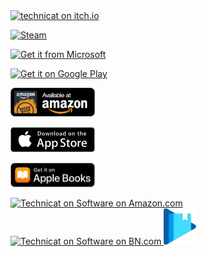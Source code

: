 <!-- a href="http://technicat.cafe/">
  <img alt="Technicat on Facebook"
       src="images/technicat/TechnicatLogo480x320.png" width="135"/>
</a>
<br/ -->
<a href="http://fugugames.com/">
  <img alt="technicat on itch.io"
       src="images/badges/itchio/logo_transparent.png" width="135"/>
</a>
<p/>
<a href="https://store.steampowered.com/app/847530/HyperBowl/">
  <img alt="Steam"
       src="images/badges/steam.png" width="135" />
</a>
<p/>
<a href="https://www.microsoft.com/store/apps/9nblggh2sppf?ocid=badge">
  <img src="https://assets.windowsphone.com/85864462-9c82-451e-9355-a3d5f874397a/English_get-it-from-MS_InvariantCulture_Default.png" alt="Get it from Microsoft" width="135" />
</a>
<p>
<a href="https://play.google.com/store/apps/developer?id=Technicat+LLC">
  <img alt="Get it on Google Play"
       src="images/badges/en_badge_web_generic.png" width="135" />
</a>
<p/>
<a href="https://smile.amazon.com/Technicat-LLC-HyperBowl-Pro/dp/B005V1SIVQ">
  <img alt="Amazon Appstore"
       src="images/badges/amazon/amazon-underground-app-us-black.png" width="135" />
</a>
<p>
<a href="https://itunes.apple.com/us/developer/technicat-llc/id295241742">
  <img alt="Download on the App Store"
       src="images/badges/apple/Download_on_the_App_Store_Badge_US-UK_135x40.svg" width="135"/>
</a>
<p/>
<a href="https://books.apple.com/us/book/technicat-on-software/id1281141151">
  <img alt="Download on the Apple Book Store"
       src="images/badges/apple/US_UK_Apple_Books_Badge_Get_RGB_071818.svg" width="135"/>
</a>
<p/>
<a href="https://smile.amazon.com/author/philchu/">
  <img alt="Technicat on Software on Amazon.com"
       src="images/books/techsoft.jpg" height="58"/>
</a>
<a href="https://www.barnesandnoble.com/w/technicat-on-software-phil-chu/1108218697?ean=2940013757424">
  <img alt="Technicat on Software on BN.com"
       src="images/books/bn.jpg" height="58"/>
</a>
<!-- a href="https://www.apress.com/us/book/9781430248767">
  <img alt="Learn Unity 4 for iOS Game Development"
       src="images/books/learnunity.jpg" height="58"/>
</a -->
<a href="https://play.google.com/store/books/author?id=Philip+Chu">
  <img alt="Technicat on Software on Google Play Books"
       src="images/books/216px-Google_Play_Books_icon_-_vector.svg.png" height="58"/>
</a>

